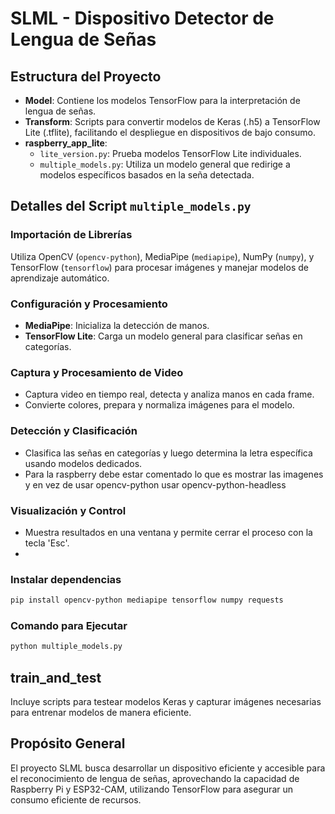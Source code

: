 # SLML - Dispositivo Detector de Lengua de Señas

## Estructura del Proyecto

- **Model**: Contiene los modelos TensorFlow para la interpretación de lengua de señas.
- **Transform**: Scripts para convertir modelos de Keras (.h5) a TensorFlow Lite (.tflite), facilitando el despliegue en dispositivos de bajo consumo.
- **raspberry_app_lite**:
  - `lite_version.py`: Prueba modelos TensorFlow Lite individuales.
  - `multiple_models.py`: Utiliza un modelo general que redirige a modelos específicos basados en la seña detectada.

## Detalles del Script `multiple_models.py`

### Importación de Librerías
Utiliza OpenCV (`opencv-python`), MediaPipe (`mediapipe`), NumPy (`numpy`), y TensorFlow (`tensorflow`) para procesar imágenes y manejar modelos de aprendizaje automático.

### Configuración y Procesamiento
- **MediaPipe**: Inicializa la detección de manos.
- **TensorFlow Lite**: Carga un modelo general para clasificar señas en categorías.

### Captura y Procesamiento de Video
- Captura video en tiempo real, detecta y analiza manos en cada frame.
- Convierte colores, prepara y normaliza imágenes para el modelo.

### Detección y Clasificación
- Clasifica las señas en categorías y luego determina la letra específica usando modelos dedicados.
- Para la raspberry debe estar comentado lo que es mostrar las imagenes y en vez de usar opencv-python usar opencv-python-headless

### Visualización y Control
- Muestra resultados en una ventana y permite cerrar el proceso con la tecla 'Esc'.
- 
### Instalar dependencias
``` bash
pip install opencv-python mediapipe tensorflow numpy requests
```
### Comando para Ejecutar
```bash
python multiple_models.py
```


## train_and_test

Incluye scripts para testear modelos Keras y capturar imágenes necesarias para entrenar modelos de manera eficiente.

## Propósito General

El proyecto SLML busca desarrollar un dispositivo eficiente y accesible para el reconocimiento de lengua de señas, aprovechando la capacidad de Raspberry Pi y ESP32-CAM, utilizando TensorFlow para asegurar un consumo eficiente de recursos.
